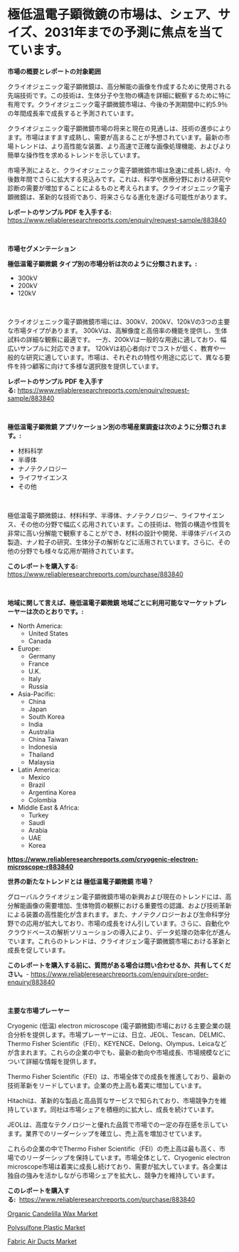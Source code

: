 <p><h1>極低温電子顕微鏡の市場は、シェア、サイズ、2031年までの予測に焦点を当てています。</h1></p><p><strong>市場の概要とレポートの対象範囲</strong></p>
<p><p>クライオジェニック電子顕微鏡は、高分解能の画像を作成するために使用される先端技術です。この技術は、生体分子や生物の構造を詳細に観察するために特に有用です。クライオジェニック電子顕微鏡市場は、今後の予測期間中に約5.9％の年間成長率で成長すると予測されています。</p><p>クライオジェニック電子顕微鏡市場の将来と現在の見通しは、技術の進歩によります。市場はますます成熟し、需要が高まることが予想されています。最新の市場トレンドは、より高性能な装置、より高速で正確な画像処理機能、およびより簡単な操作性を求めるトレンドを示しています。</p><p>市場予測によると、クライオジェニック電子顕微鏡市場は急速に成長し続け、今後数年間でさらに拡大する見込みです。これは、科学や医療分野における研究や診断の需要が増加することによるものと考えられます。クライオジェニック電子顕微鏡は、革新的な技術であり、将来さらなる進化を遂げる可能性があります。</p></p>
<p><strong>レポートのサンプル PDF を入手する:</strong> <a href="https://www.reliableresearchreports.com/enquiry/request-sample/883840">https://www.reliableresearchreports.com/enquiry/request-sample/883840</a></p>
<p>&nbsp;</p>
<p><strong>市場セグメンテーション</strong></p>
<p><strong>極低温電子顕微鏡 タイプ別の市場分析は次のように分類されます。:</strong></p>
<p><ul><li>300kV</li><li>200kV</li><li>120kV</li></ul></p>
<p>&nbsp;</p>
<p><p>クライオジェニック電子顕微鏡市場には、300kV、200kV、120kVの3つの主要な市場タイプがあります。 300kVは、高解像度と高倍率の機能を提供し、生体試料の詳細な観察に最適です。 一方、200kVは一般的な用途に適しており、幅広いサンプルに対応できます。 120kVは初心者向けでコストが低く、教育や一般的な研究に適しています。市場は、それぞれの特性や用途に応じて、異なる要件を持つ顧客に向けて多様な選択肢を提供しています。</p></p>
<p><strong>レポートのサンプル PDF を入手する:</strong>&nbsp;<a href="https://www.reliableresearchreports.com/enquiry/request-sample/883840">https://www.reliableresearchreports.com/enquiry/request-sample/883840</a></p>
<p>&nbsp;</p>
<p><strong> 極低温電子顕微鏡 アプリケーション別の市場産業調査は次のように分類されます。:</strong></p>
<p><ul><li>材料科学</li><li>半導体</li><li>ナノテクノロジー</li><li>ライフサイエンス</li><li>その他</li></ul></p>
<p>&nbsp;</p>
<p><p>極低温電子顕微鏡は、材料科学、半導体、ナノテクノロジー、ライフサイエンス、その他の分野で幅広く応用されています。この技術は、物質の構造や性質を非常に高い分解能で観察することができ、材料の設計や開発、半導体デバイスの製造、ナノ粒子の研究、生体分子の解析などに活用されています。さらに、その他の分野でも様々な応用が期待されています。</p></p>
<p><strong>このレポートを購入する:</strong>&nbsp; <a href="https://www.reliableresearchreports.com/purchase/883840">https://www.reliableresearchreports.com/purchase/883840</a></p>
<p>&nbsp;</p>
<p><strong>地域に関して言えば、極低温電子顕微鏡 地域ごとに利用可能なマーケットプレーヤーは次のとおりです。:</strong></p>
<p><ul>
    <li>
        North America:
        <ul>
            <li>United States</li>
            <li>Canada</li>
        </ul>
    </li>
    <li>
        Europe:
        <ul>
            <li>Germany</li>
            <li>France</li>
            <li>U.K.</li>
            <li>Italy</li>
            <li>Russia</li>
        </ul>
    </li>
    <li>
        Asia-Pacific:
        <ul>
            <li>China</li>
            <li>Japan</li>
            <li>South Korea</li>
            <li>India</li>
            <li>Australia</li>
            <li>China Taiwan</li>
            <li>Indonesia</li>
            <li>Thailand</li>
            <li>Malaysia</li>
        </ul>
    </li>
    <li>
        Latin America:
        <ul>
            <li>Mexico</li>
            <li>Brazil</li>
            <li>Argentina Korea</li>
            <li>Colombia</li>
        </ul>
    </li>
    <li>
        Middle East & Africa:
        <ul>
            <li>Turkey</li>
            <li>Saudi</li>
            <li>Arabia</li>
            <li>UAE</li>
            <li>Korea</li>
        </ul>
    </li>
    </ul></p>
<p><strong><a href="https://www.reliableresearchreports.com/cryogenic-electron-microscope-r883840">https://www.reliableresearchreports.com/cryogenic-electron-microscope-r883840</a></strong>&nbsp;</p>
<p><strong>世界の新たなトレンドとは 極低温電子顕微鏡 市場？</strong></p>
<p><p>グローバルクライオジェン電子顕微鏡市場の新興および現在のトレンドには、高分解能画像の需要増加、生体物質の観察における重要性の認識、および技術革新による装置の高性能化が含まれます。また、ナノテクノロジーおよび生命科学分野での応用が拡大しており、市場の成長をけん引しています。さらに、自動化やクラウドベースの解析ソリューションの導入により、データ処理の効率化が進んでいます。これらのトレンドは、クライオジェン電子顕微鏡市場における革新と成長を促しています。</p></p>
<p><strong>このレポートを購入する前に、質問がある場合は問い合わせるか、共有してください。</strong>- <a href="https://www.reliableresearchreports.com/enquiry/pre-order-enquiry/883840">https://www.reliableresearchreports.com/enquiry/pre-order-enquiry/883840</a></p>
<p>&nbsp;</p>
<p><strong>主要な市場プレーヤー</strong></p>
<p><p>Cryogenic (低温) electron microscope (電子顕微鏡)市場における主要企業の競合分析を提供します。市場プレーヤーには、日立、JEOL、Tescan、DELMIC、Thermo Fisher Scientific（FEI）、KEYENCE、Delong、Olympus、Leicaなどが含まれます。これらの企業の中でも、最新の動向や市場成長、市場規模などについて詳細な情報を提供します。</p><p>Thermo Fisher Scientific（FEI）は、市場全体での成長を推進しており、最新の技術革新をリードしています。企業の売上高も着実に増加しています。</p><p>Hitachiは、革新的な製品と高品質なサービスで知られており、市場競争力を維持しています。同社は市場シェアを積極的に拡大し、成長を続けています。</p><p>JEOLは、高度なテクノロジーと優れた品質で市場での一定の存在感を示しています。業界でのリーダーシップを確立し、売上高を増加させています。</p><p>これらの企業の中でThermo Fisher Scientific（FEI）の売上高は最も高く、市場でのリーダーシップを保持しています。市場全体として、Cryogenic electron microscope市場は着実に成長し続けており、需要が拡大しています。各企業は独自の強みを活かしながら市場シェアを拡大し、競争力を維持しています。</p></p>
<p><strong>このレポートを購入する:</strong>&nbsp;&nbsp;<a href="https://www.reliableresearchreports.com/purchase/883840">https://www.reliableresearchreports.com/purchase/883840</a></p>
<p><p><a href="https://www.linkedin.com/pulse/organic-candelilla-wax-market-research-report-provides-jotse?trackingId=NTbDHK1vgHVVV5FVSV5%2Fpg%3D%3D">Organic Candelilla Wax Market</a></p><p><a href="https://www.linkedin.com/pulse/polysulfone-plastic-market-challenges-opportunities-growth-yd4qe?trackingId=o8FfwZIxRTIhxLLWE917DA%3D%3D">Polysulfone Plastic Market</a></p><p><a href="https://www.linkedin.com/pulse/insights-fabric-air-ducts-market-size-analysing-share-trends-hm1qe?trackingId=te7OSIDUFQEoQWNT4X64bw%3D%3D">Fabric Air Ducts Market</a></p></p>